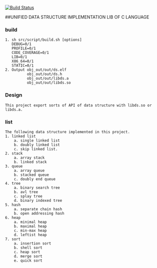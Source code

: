[![Build Status](https://travis-ci.org/Incarnation-p-lee/libds.svg?branch=trunk)](https://travis-ci.org/Incarnation-p-lee/libds)

##UNIFIED DATA STRUCTURE IMPLEMENTATION LIB OF C LANGUAGE

### build
    1. sh src/script/build.sh [options]
       DEBUG=0/1
       PROFILE=0/1
       CODE_COVERAGE=0/1
       LIB=0/1
       X86_64=0/1
       STATIC=0/1
    2. Output obj_out/out/ds.elf
              obj_out/out/ds.h
              obj_out/out/libds.a
              obj_out/out/libds.so

### Design

    This project export sorts of API of data structure with libds.so or libds.a.

### list

    The following data structure implemented in this project.
    1. linked list
        a. single linked list
        b. doubly linked list
        c. skip linked list.
    2. stack
        a. array stack
        b. linked stack
    3. queue
        a. array queue
        b. stacked queue
        c. doubly end queue
    4. tree
        a. binary search tree
        b. avl tree
        c. splay tree
        d. binary indexed tree
    5. hash
        a. separate chain hash
        b. open addressing hash
    6. heap
        a. minimal heap
        b. maximal heap
        c. min-max heap
        d. leftist heap
    7. sort
        a. insertion sort
        b. shell sort
        c. heap sort
        d. merge sort
        e. quick sort

